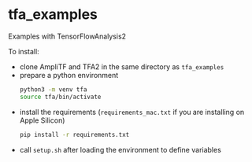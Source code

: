 # tfa_examples
Examples with TensorFlowAnalysis2

To install:
 - clone AmpliTF and TFA2 in the same directory as `tfa_examples`
 - prepare a python environment
   ```bash
   python3 -m venv tfa
   source tfa/bin/activate
   ```
 - install the requirements (`requirements_mac.txt` if you are installing on Apple Silicon)
   ```bash
   pip install -r requirements.txt
   ```
 - call `setup.sh` after loading the environment to define variables 
